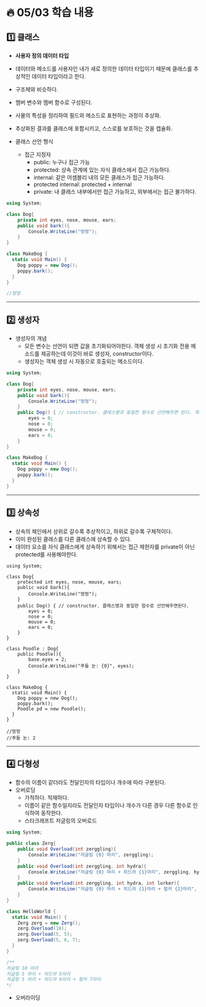 # :fire: 05/03 학습 내용

## :one: 클래스

- **사용자 정의 데이터 타입**
- 데이터와 메소드를 사용자인 내가 새로 정의한 데이터 타입이기 때문에 클래스를 추상적인 데이터 타입이라고 한다.
- 구조체와 비슷하다.
- 멤버 변수와 멤버 함수로 구성된다.
- 사물의 특성을 정리하여 필드와 메소드로 표현하는 과정이 추상화.
- 추상화된 결과를 클래스에 포함시키고, 스스로를 보호하는 것을 캡슐화.

- 클래스 선언 형식
  - 접근 지정자
    - public: 누구나 접근 가능
    - protected: 상속 관계에 있는 자식 클래스에서 접근 가능하다.
    - internal: 같은 어셈블리 내의 모든 클래스가 접근 가능하다.
    - protected internal: protected + internal
    - private: 내 클래스 내부에서만 접근 가능하고, 외부에서는 접근 불가하다.

```c#
using System;

class Dog{
    private int eyes, nose, mouse, ears;
    public void bark(){
        Console.WriteLine("멍멍");
    }
}

class MakeDog {
  static void Main() {
    Dog poppy = new Dog();
    poppy.bark();
  }
}

//멍멍
```

---

## :two: 생성자

- 생성자의 개념
  - 모든 변수는 선언이 되면 값을 초기화되어야한다. 객체 생성 시 초기화 전용 메소드를 제공하는데 이것이 바로 생성자, constructor이다.
  - 생성자는 객체 생성 시 자동으로 호출되는 메소드이다.

```c#
using System;

class Dog{
    private int eyes, nose, mouse, ears;
    public void bark(){
        Console.WriteLine("멍멍");
    }
    public Dog() { // constructor. 클래스명과 동일한 함수로 선언해주면 된다. 객체 생성 시 자동 호출되므로, 함수 호출 별개로 해줄 필요 없다.
        eyes = 0;
        nose = 0;
        mouse = 0;
        ears = 0;
    }
}

class MakeDog {
  static void Main() {
    Dog poppy = new Dog();
    poppy.bark();
  }
}
```

---

## :three: 상속성

- 상속의 체인에서 상위로 갈수록 추상적이고, 하위로 갈수록 구체적이다.
- 이미 완성된 클래스를 다른 클래스에 상속할 수 있다.
- 데이터 요소를 자식 클래스에게 상속하기 위해서는 접근 제한자를 private이 아닌 protected를 사용해야한다.

```
using System;

class Dog{
    protected int eyes, nose, mouse, ears;
    public void bark(){
        Console.WriteLine("멍멍");
    }
    public Dog() { // constructor. 클래스명과 동일한 함수로 선언해주면된다.
        eyes = 0;
        nose = 0;
        mouse = 0;
        ears = 0;
    }
}

class Poodle : Dog{
    public Poodle(){
        base.eyes = 2;
        Console.WriteLine("푸들 눈: {0}", eyes);
    }
}

class MakeDog {
  static void Main() {
    Dog poppy = new Dog();
    poppy.bark();
    Poodle pd = new Poodle();
  }
}

//멍멍
//푸들 눈: 2
```

---

## :four: 다형성

- 함수의 이름이 같더라도 전달인자의 타입이나 개수에 따라 구분된다.
- 오버로딩
  - 가적하다. 적재하다.
  - 이름이 같은 함수일지라도 전달인자 타입이나 개수가 다른 경우 다른 함수로 인식하여 동작한다.
  - 스타크래프트 저글링의 오버로드
```c#
using System;

public class Zerg{
    public void Overload(int zerggling){
        Console.WriteLine("저글링 {0} 마리", zerggling);
    }
    public void Overload(int zerggling, int hydra){
        Console.WriteLine("저글링 {0} 마리 + 히드라 {1}마리", zerggling, hydra);
    }
    public void Overload(int zerggling, int hydra, int lurker){
        Console.WriteLine("저글링 {0} 마리 + 히드라 {1}마리 + 럴커 {2}마리", zerggling, hydra, lurker);
    }
}

class HelloWorld {
  static void Main() {
    Zerg zerg = new Zerg();
    zerg.Overload(10);
    zerg.Overload(5, 5);
    zerg.Overload(5, 6, 7);
  }
}

/**
저글링 10 마리
저글링 5 마리 + 히드라 5마리
저글링 5 마리 + 히드라 6마리 + 럴커 7마리
*/
```
- 오버라이딩
